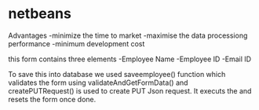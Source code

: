 # netbeans
Advantages 
-minimize the time to market
-maximise the data processiong performance 
-minimum development cost


this form contains three elements 
-Employee Name
-Employee ID
-Email ID

To save this into database we used saveemployee() function which validates the form using validateAndGetFormData() and createPUTRequest() is used to create PUT Json request.
It executs the and resets the form once done.
